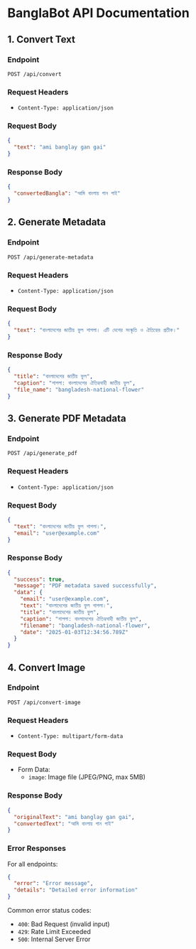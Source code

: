 # BanglaBot API Documentation

## 1. Convert Text
### Endpoint
`POST /api/convert`

### Request Headers
- `Content-Type: application/json`

### Request Body
```json
{
  "text": "ami banglay gan gai"
}
```

### Response Body
```json
{
  "convertedBangla": "আমি বাংলায় গান গাই"
}
```

## 2. Generate Metadata
### Endpoint
`POST /api/generate-metadata`

### Request Headers
- `Content-Type: application/json`

### Request Body
```json
{
  "text": "বাংলাদেশের জাতীয় ফুল শাপলা। এটি দেশের সংস্কৃতি ও ঐতিহ্যের প্রতীক।"
}
```

### Response Body
```json
{
  "title": "বাংলাদেশের জাতীয় ফুল",
  "caption": "শাপলা: বাংলাদেশের ঐতিহ্যবাহী জাতীয় ফুল",
  "file_name": "bangladesh-national-flower"
}
```

## 3. Generate PDF Metadata
### Endpoint
`POST /api/generate_pdf`

### Request Headers
- `Content-Type: application/json`

### Request Body
```json
{
  "text": "বাংলাদেশের জাতীয় ফুল শাপলা।",
  "email": "user@example.com"
}
```

### Response Body
```json
{
  "success": true,
  "message": "PDF metadata saved successfully",
  "data": {
    "email": "user@example.com",
    "text": "বাংলাদেশের জাতীয় ফুল শাপলা।",
    "title": "বাংলাদেশের জাতীয় ফুল",
    "caption": "শাপলা: বাংলাদেশের ঐতিহ্যবাহী জাতীয় ফুল",
    "filename": "bangladesh-national-flower",
    "date": "2025-01-03T12:34:56.789Z"
  }
}
```

## 4. Convert Image
### Endpoint
`POST /api/convert-image`

### Request Headers
- `Content-Type: multipart/form-data`

### Request Body
- Form Data:
  - `image`: Image file (JPEG/PNG, max 5MB)

### Response Body
```json
{
  "originalText": "ami banglay gan gai",
  "convertedText": "আমি বাংলায় গান গাই"
}
```

### Error Responses
For all endpoints:
```json
{
  "error": "Error message",
  "details": "Detailed error information"
}
```

Common error status codes:
- `400`: Bad Request (invalid input)
- `429`: Rate Limit Exceeded
- `500`: Internal Server Error